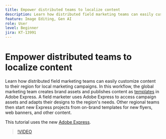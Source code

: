 ```yaml
---
title: Empower distributed teams to localize content 
description: Learn how distributed field marketing teams can easily customize content to their region for local marketing campaigns
feature: Image Editing, Gen AI
role: User
level: Beginner
jira: KT-13991
---
```

# Empower distributed teams to localize content

Learn how distributed field marketing teams can easily customize content to their region for local marketing campaigns. In this workflow, the global marketing team creates brand assets and publishes content as [templates](create-templates.md) in Adobe Express. A field marketer uses Adobe Express to access campaign assets and adapts their designs to the region's needs. Other regional teams then start new Express projects from on-brand templates for new flyers, web banners, and other content.

This tutorial uses the new [Adobe Express](https://www.adobe.com/express/).

>[!VIDEO](https://video.tv.adobe.com/v/3424391?quality=12&learn=on&hidetitle=true)
